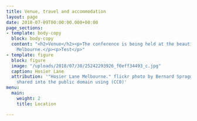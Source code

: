 ```yaml
---
title: Venue, travel and accommodation
layout: page
date: 2018-07-09T00:00:00.000+00:00
page_sections:
- template: body-copy
  block: body-copy
  content: "<h2>Venue</h2><p>The conference is being held at the beautiful Grand Hyatt
    Melbourne.</p><p>Test</p>"
- template: figure
  block: figure
  image: "/uploads/2018/07/30/25242293926_f0eff34493_c.jpg"
  caption: Hosier Lane
  attribution: '"Hosier Lane Melbourne." flickr photo by Bernard Spragg https://flickr.com/photos/volvob12b/25242293926
    shared into the public domain using (CC0)'
menu:
  main:
    weight: 2
    title: Location

---
```

